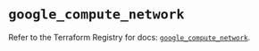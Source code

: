 # `google_compute_network`

Refer to the Terraform Registry for docs: [`google_compute_network`](https://registry.terraform.io/providers/hashicorp/google-beta/5.36.0/docs/resources/google_compute_network).
